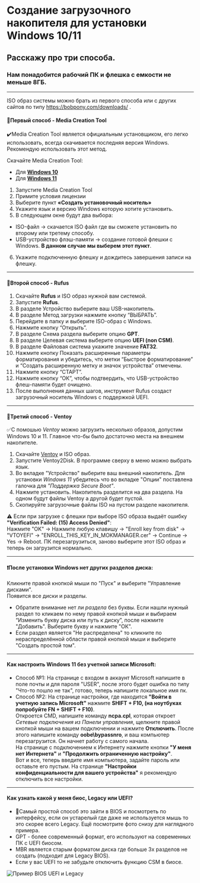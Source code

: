 # Создание загрузочного накопителя для установки Windows 10/11
## Расскажу про три способа.
### Нам понадобится рабочий ПК и флешка с емкости не меньше 8ГБ.
___
ISO образ системы можно брать из первого способа или с других сайтов по типу https://bobpony.com/downloads/ .


#### :small_blue_diamond:Первый способ - Media Creation Tool
:heavy_check_mark:Media Creation Tool является официальным установщиком, его легко использовать, всегда скачивается последняя версия Windows. Рекомендую использовать этот метод.

Скачайте Media Creation Tool:
- Для [**Windows 10**](https://www.microsoft.com/ru-ru/software-download/windows10)
- Для [**Windows 11**](https://www.microsoft.com/ru-ru/software-download/windows11)
1. Запустите Media Creation Tool
2. Примите условия лицензии
3. Выберите пункт **«Создать установочный носитель»**
4. Укажите язык и версию Windows которую хотите установить.
5. В следующем окне будут два выбора:
- ISO-файл -> скачается ISO файл где вы сможете установить по второму или третему способу.
- USB-устройство флэш-памяти -> создание готовой флешки с Windows. **В данном случае мы выберем этот пункт**.

6. Укажите подключенную флешку и дождитесь завершения записи на флешку.
___
#### :small_blue_diamond:Второй способ - Rufus
1. Скачайте **Rufus** и ISO образ нужной вам системой.
2. Запустите **Rufus**.
3. В разделе Устройство выберите ваш USB-накопитель.
4. В разделе Метод загрузки нажмите кнопку “ВЫБРАТЬ”.
5. Перейдите в папку и выберите ISO-образ с Windows.
6. Нажмите кнопку “Открыть”.
7. В разделе Схема раздела выберите опцию **GPT**.
8. В разделе Целевая система выберите опцию **UEFI (non CSM)**.
9. В разделе Файловая система укажите значение **FAT32**.
10. Нажмите кнопку Показать расширенные параметры форматирования и убедитесь, что метки “Быстрое форматирование” и “Создать расширенную метку и значок устройства” отмечены.
11. Нажмите кнопку “СТАРТ”.
12. Нажмите кнопку “ОК”, чтобы подтвердить, что USB-устройство флеш-памяти будет очищено.
13. После выполнения данных шагов, инструмент Rufus создаст загрузочный носитель Windows с поддержкой UEFI.
___
#### :small_blue_diamond:Третий способ - Ventoy

:white_check_mark:С помошью *Ventoy* можно загрузить несколько образов, допустим Windows 10 и 11. Главное что-бы было достаточно места на внешнем накопителе.

1. Скачайте [Ventoy](https://github.com/ventoy/Ventoy/releases) и ISO образ.
2. Запустите Ventoy2Disk. В программе сверху в меню можно выбрать язык.
3. Во вкладке "Устройство" выберите ваш внешний накопитель.
Для установки *Windows 11* убедитесь что во вкладке "Опции" поставлена галочка для *"Поддержка Secure Boot"*.
4. Нажмите установить.
Накопитель разделится на два раздела. На одном будут файлы Ventoy а другой будет пустой.
5. Скопируйте загрузочные файлы ISO на пустом разделе накопителя.

:warning: Если при загрузке с флешки при выборе ISO образа выдаёт ошибку **"Verification Failed: (15) Access Denied"**: \
Нажмите "OK" -> Нажмите любую клавишу -> "Enroll key from disk" -> "VTOYEFI" -> "ENROLL_THIS_KEY_IN_MOKMANAGER.cer" -> Continue -> Yes -> Reboot. ПК перезагрузиться, заново выберите этот ISO образ и теперь он загрузится нормально. 
___
#### :heavy_exclamation_mark:После установки Windows нет других разделов диска:
Кликните правой кнопкой мыши по "Пуск" и выберите "Управление дисками".\
Появится все диски и разделы.
- Обратите внимание нет ли *раздела* без буквы. Если нашли нужный раздел то кликаем по нему правой кнопкой мыши и выбираем “Изменить букву диска или путь к диску”, после нажмите "Добавить". Выберите букву и нажмите "ОК".
- Если раздел является "Не распределена" то кликните по нераспределённой области правой кнопкой мыши и выберите "Создать простой том".
___

#### Как настроить Windows 11 без учетной записи Microsoft:
- Способ №1:
На странице с входом в аккаунт Microsoft напишите в поле почты и для пароля "USER", после этого будет ошибка по типу "Что-то пошло не так", готово, теперь напишите локальное имя пк.
- Способ №2:
На странице настройки, где находится **"Войти в учетную запись Microsoft"** нажмите **SHIFT + F10, (на ноутбуках попробуйте FN + SHIFT + F10)**. \
Откроется CMD, напишите команду **ncpa.cpl**, которая откроет *Сетевые подключения из Панели управления*, щелкните правой кнопкой мыши на вашем подключении и нажмите **Отключить**. После этого напишите команду **oobe\bypassnro**, и ваш компьютер перезагрузится. Он начнет работу с самого начала. \
На странице с подключением к Интернету нажмите кнопки **"У меня нет Интернета"** и **"Продолжить ограниченную настройку"**. \
Вот и все, теперь введите имя компьютера, задайте пароль или оставьте его пустым. На странице **"Настройки конфиденциальности для вашего устройства"** я рекомендую отключить все настройки.
___

#### Как узнать какой у меня биос, Legacy или UEFI?
- :small_orange_diamond:Самый простой способ это зайти в BIOS и посмотреть по интерфейсу, если он устарелый где даже не используется мышь то это скорее всего Legacy. Ещё посмотрите фото снизу для наглядного примера.
- GPT - более современный формат, его используют на современных ПК с UEFI биосом.
- MBR является старым форматом диска где больше 3х разделов не создать (подходит для Legacy BIOS).
- Если у вас UEFI то не забудьте отключить функцию CSM в биосе.

![Пример BIOS UEFI и Legacy](https://github.com/HackMeGG/windows11-setup/blob/main/bios-legacy-uefi.jpg)
